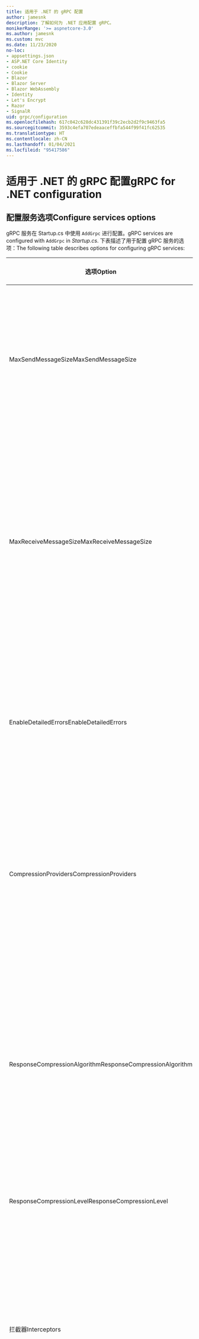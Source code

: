 ```yaml
---
title: 适用于 .NET 的 gRPC 配置
author: jamesnk
description: 了解如何为 .NET 应用配置 gRPC。
monikerRange: '>= aspnetcore-3.0'
ms.author: jamesnk
ms.custom: mvc
ms.date: 11/23/2020
no-loc:
- appsettings.json
- ASP.NET Core Identity
- cookie
- Cookie
- Blazor
- Blazor Server
- Blazor WebAssembly
- Identity
- Let's Encrypt
- Razor
- SignalR
uid: grpc/configuration
ms.openlocfilehash: 617c042c628dc431391f39c2ecb2d2f9c9463fa5
ms.sourcegitcommit: 3593c4efa707edeaaceffbfa544f99f41fc62535
ms.translationtype: HT
ms.contentlocale: zh-CN
ms.lasthandoff: 01/04/2021
ms.locfileid: "95417586"
---
```

# <a name="grpc-for-net-configuration"></a><span data-ttu-id="dd731-103">适用于 .NET 的 gRPC 配置</span><span class="sxs-lookup"><span data-stu-id="dd731-103">gRPC for .NET configuration</span></span>

## <a name="configure-services-options"></a><span data-ttu-id="dd731-104">配置服务选项</span><span class="sxs-lookup"><span data-stu-id="dd731-104">Configure services options</span></span>

<span data-ttu-id="dd731-105">gRPC 服务在 Startup.cs 中使用 `AddGrpc` 进行配置。</span><span class="sxs-lookup"><span data-stu-id="dd731-105">gRPC services are configured with `AddGrpc` in *Startup.cs*.</span></span> <span data-ttu-id="dd731-106">下表描述了用于配置 gRPC 服务的选项：</span><span class="sxs-lookup"><span data-stu-id="dd731-106">The following table describes options for configuring gRPC services:</span></span>

| <span data-ttu-id="dd731-107">选项</span><span class="sxs-lookup"><span data-stu-id="dd731-107">Option</span></span> | <span data-ttu-id="dd731-108">默认值</span><span class="sxs-lookup"><span data-stu-id="dd731-108">Default Value</span></span> | <span data-ttu-id="dd731-109">描述</span><span class="sxs-lookup"><span data-stu-id="dd731-109">Description</span></span> |
| ------ | ------------- | ----------- |
| <span data-ttu-id="dd731-110">MaxSendMessageSize</span><span class="sxs-lookup"><span data-stu-id="dd731-110">MaxSendMessageSize</span></span> | `null` | <span data-ttu-id="dd731-111">可以从服务器发送的最大消息大小（以字节为单位）。</span><span class="sxs-lookup"><span data-stu-id="dd731-111">The maximum message size in bytes that can be sent from the server.</span></span> <span data-ttu-id="dd731-112">尝试发送超过配置的最大消息大小的消息会导致异常。</span><span class="sxs-lookup"><span data-stu-id="dd731-112">Attempting to send a message that exceeds the configured maximum message size results in an exception.</span></span> <span data-ttu-id="dd731-113">设置为 `null`时，消息的大小不受限制。</span><span class="sxs-lookup"><span data-stu-id="dd731-113">When set to `null`, the message size is unlimited.</span></span> |
| <span data-ttu-id="dd731-114">MaxReceiveMessageSize</span><span class="sxs-lookup"><span data-stu-id="dd731-114">MaxReceiveMessageSize</span></span> | <span data-ttu-id="dd731-115">4 MB</span><span class="sxs-lookup"><span data-stu-id="dd731-115">4 MB</span></span> | <span data-ttu-id="dd731-116">可以由服务器接收的最大消息大小（以字节为单位）。</span><span class="sxs-lookup"><span data-stu-id="dd731-116">The maximum message size in bytes that can be received by the server.</span></span> <span data-ttu-id="dd731-117">如果服务器收到的消息超过此限制，则会引发异常。</span><span class="sxs-lookup"><span data-stu-id="dd731-117">If the server receives a message that exceeds this limit, it throws an exception.</span></span> <span data-ttu-id="dd731-118">增大此值可使服务器接收更大的消息，但可能会对内存消耗产生负面影响。</span><span class="sxs-lookup"><span data-stu-id="dd731-118">Increasing this value allows the server to receive larger messages, but can negatively impact memory consumption.</span></span> <span data-ttu-id="dd731-119">设置为 `null`时，消息的大小不受限制。</span><span class="sxs-lookup"><span data-stu-id="dd731-119">When set to `null`, the message size is unlimited.</span></span> |
| <span data-ttu-id="dd731-120">EnableDetailedErrors</span><span class="sxs-lookup"><span data-stu-id="dd731-120">EnableDetailedErrors</span></span> | `false` | <span data-ttu-id="dd731-121">如果为 `true`，则当服务方法中引发异常时，会将详细异常消息返回到客户端。</span><span class="sxs-lookup"><span data-stu-id="dd731-121">If `true`, detailed exception messages are returned to clients when an exception is thrown in a service method.</span></span> <span data-ttu-id="dd731-122">默认值为 `false`。</span><span class="sxs-lookup"><span data-stu-id="dd731-122">The default is `false`.</span></span> <span data-ttu-id="dd731-123">将 `EnableDetailedErrors` 设置为 `true` 可能会泄漏敏感信息。</span><span class="sxs-lookup"><span data-stu-id="dd731-123">Setting `EnableDetailedErrors` to `true` can leak sensitive information.</span></span> |
| <span data-ttu-id="dd731-124">CompressionProviders</span><span class="sxs-lookup"><span data-stu-id="dd731-124">CompressionProviders</span></span> | <span data-ttu-id="dd731-125">gzip</span><span class="sxs-lookup"><span data-stu-id="dd731-125">gzip</span></span> | <span data-ttu-id="dd731-126">用于压缩和解压缩消息的压缩提供程序的集合。</span><span class="sxs-lookup"><span data-stu-id="dd731-126">A collection of compression providers used to compress and decompress messages.</span></span> <span data-ttu-id="dd731-127">可以创建自定义压缩提供程序并将其添加到集合中。</span><span class="sxs-lookup"><span data-stu-id="dd731-127">Custom compression providers can be created and added to the collection.</span></span> <span data-ttu-id="dd731-128">默认已配置提供程序支持 gzip 压缩。</span><span class="sxs-lookup"><span data-stu-id="dd731-128">The default configured providers support **gzip** compression.</span></span> |
| <span data-ttu-id="dd731-129"><span style="word-break:normal;word-wrap:normal">ResponseCompressionAlgorithm</span></span><span class="sxs-lookup"><span data-stu-id="dd731-129"><span style="word-break:normal;word-wrap:normal">ResponseCompressionAlgorithm</span></span></span> | `null` | <span data-ttu-id="dd731-130">压缩算法用于压缩从服务器发送的消息。</span><span class="sxs-lookup"><span data-stu-id="dd731-130">The compression algorithm used to compress messages sent from the server.</span></span> <span data-ttu-id="dd731-131">该算法必须与 `CompressionProviders` 中的压缩提供程序匹配。</span><span class="sxs-lookup"><span data-stu-id="dd731-131">The algorithm must match a compression provider in `CompressionProviders`.</span></span> <span data-ttu-id="dd731-132">若要使算法可压缩响应，客户端必须通过在 grpc-accept-encoding 标头中进行发送来指示它支持算法。</span><span class="sxs-lookup"><span data-stu-id="dd731-132">For the algorithm to compress a response, the client must indicate it supports the algorithm by sending it in the **grpc-accept-encoding** header.</span></span> |
| <span data-ttu-id="dd731-133">ResponseCompressionLevel</span><span class="sxs-lookup"><span data-stu-id="dd731-133">ResponseCompressionLevel</span></span> | `null` | <span data-ttu-id="dd731-134">用于压缩从服务器发送的消息的压缩级别。</span><span class="sxs-lookup"><span data-stu-id="dd731-134">The compress level used to compress messages sent from the server.</span></span> |
| <span data-ttu-id="dd731-135">拦截器</span><span class="sxs-lookup"><span data-stu-id="dd731-135">Interceptors</span></span> | <span data-ttu-id="dd731-136">None</span><span class="sxs-lookup"><span data-stu-id="dd731-136">None</span></span> | <span data-ttu-id="dd731-137">随每个 gRPC 调用一起运行的侦听器的集合。</span><span class="sxs-lookup"><span data-stu-id="dd731-137">A collection of interceptors that are run with each gRPC call.</span></span> <span data-ttu-id="dd731-138">侦听器按注册顺序运行。</span><span class="sxs-lookup"><span data-stu-id="dd731-138">Interceptors are run in the order they are registered.</span></span> <span data-ttu-id="dd731-139">全局配置的侦听器在为单个服务配置的侦听器之前运行。</span><span class="sxs-lookup"><span data-stu-id="dd731-139">Globally configured interceptors are run before interceptors configured for a single service.</span></span> <span data-ttu-id="dd731-140">有关 gRPC 侦听器的详细信息，请参阅 [gRPC 侦听器与中间件](xref:grpc/migration#grpc-interceptors-vs-middleware)。</span><span class="sxs-lookup"><span data-stu-id="dd731-140">For more information about gRPC interceptors, see [gRPC Interceptors vs. Middleware](xref:grpc/migration#grpc-interceptors-vs-middleware).</span></span> |
| <span data-ttu-id="dd731-141">IgnoreUnknownServices</span><span class="sxs-lookup"><span data-stu-id="dd731-141">IgnoreUnknownServices</span></span> | `false` | <span data-ttu-id="dd731-142">如果为 `true`，则对未知服务和方法的调用不会返回 UNIMPLEMENTED 状态，并且请求会传递到 ASP.NET Core 中的下一个注册中间件。</span><span class="sxs-lookup"><span data-stu-id="dd731-142">If `true`, calls to unknown services and methods don't return an **UNIMPLEMENTED** status, and the request passes to the next registered middleware in ASP.NET Core.</span></span> |

<span data-ttu-id="dd731-143">可以通过在 `Startup.ConfigureServices` 中向 `AddGrpc` 调用提供选项委托，为所有服务配置选项：</span><span class="sxs-lookup"><span data-stu-id="dd731-143">Options can be configured for all services by providing an options delegate to the `AddGrpc` call in `Startup.ConfigureServices`:</span></span>

[!code-csharp[](~/grpc/configuration/sample/GrcpService/Startup.cs?name=snippet)]

<span data-ttu-id="dd731-144">用于单个服务的选项会替代 `AddGrpc` 中提供的全局选项，可以使用 `AddServiceOptions<TService>` 进行配置：</span><span class="sxs-lookup"><span data-stu-id="dd731-144">Options for a single service override the global options provided in `AddGrpc` and can be configured using `AddServiceOptions<TService>`:</span></span>

[!code-csharp[](~/grpc/configuration/sample/GrcpService/Startup2.cs?name=snippet)]

## <a name="configure-client-options"></a><span data-ttu-id="dd731-145">配置客户端选项</span><span class="sxs-lookup"><span data-stu-id="dd731-145">Configure client options</span></span>

<span data-ttu-id="dd731-146">gRPC 客户端配置在 `GrpcChannelOptions` 中进行设置。</span><span class="sxs-lookup"><span data-stu-id="dd731-146">gRPC client configuration is set on `GrpcChannelOptions`.</span></span> <span data-ttu-id="dd731-147">下表描述了用于配置 gRPC 通道的选项：</span><span class="sxs-lookup"><span data-stu-id="dd731-147">The following table describes options for configuring gRPC channels:</span></span>

| <span data-ttu-id="dd731-148">选项</span><span class="sxs-lookup"><span data-stu-id="dd731-148">Option</span></span> | <span data-ttu-id="dd731-149">默认值</span><span class="sxs-lookup"><span data-stu-id="dd731-149">Default Value</span></span> | <span data-ttu-id="dd731-150">描述</span><span class="sxs-lookup"><span data-stu-id="dd731-150">Description</span></span> |
| ------ | ------------- | ----------- |
| <span data-ttu-id="dd731-151">HttpHandler</span><span class="sxs-lookup"><span data-stu-id="dd731-151">HttpHandler</span></span> | <span data-ttu-id="dd731-152">新实例</span><span class="sxs-lookup"><span data-stu-id="dd731-152">New instance</span></span> | <span data-ttu-id="dd731-153">用于进行 gRPC 调用的 `HttpMessageHandler`。</span><span class="sxs-lookup"><span data-stu-id="dd731-153">The `HttpMessageHandler` used to make gRPC calls.</span></span> <span data-ttu-id="dd731-154">可以将客户端设置为配置自定义 `HttpClientHandler`，或将附加处理程序添加到 gRPC 调用的 HTTP 管道。</span><span class="sxs-lookup"><span data-stu-id="dd731-154">A client can be set to configure a custom `HttpClientHandler` or add additional handlers to the HTTP pipeline for gRPC calls.</span></span> <span data-ttu-id="dd731-155">如果未指定 `HttpMessageHandler`，则会通过自动处置为通道创建新 `HttpClientHandler` 实例。</span><span class="sxs-lookup"><span data-stu-id="dd731-155">If no `HttpMessageHandler` is specified, a new `HttpClientHandler` instance is created for the channel with automatic disposal.</span></span> |
| <span data-ttu-id="dd731-156">HttpClient</span><span class="sxs-lookup"><span data-stu-id="dd731-156">HttpClient</span></span> | `null` | <span data-ttu-id="dd731-157">用于进行 gRPC 调用的 `HttpClient`。</span><span class="sxs-lookup"><span data-stu-id="dd731-157">The `HttpClient` used to make gRPC calls.</span></span> <span data-ttu-id="dd731-158">此设置是 `HttpHandler` 的替代项。</span><span class="sxs-lookup"><span data-stu-id="dd731-158">This setting is an alternative to `HttpHandler`.</span></span> |
| <span data-ttu-id="dd731-159">DisposeHttpClient</span><span class="sxs-lookup"><span data-stu-id="dd731-159">DisposeHttpClient</span></span> | `false` | <span data-ttu-id="dd731-160">如果设置为 `true` 且指定了 `HttpMessageHandler` 或 `HttpClient`，则在处置 `GrpcChannel` 时，将分别处置 `HttpHandler` 或 `HttpClient`。</span><span class="sxs-lookup"><span data-stu-id="dd731-160">If set to `true` and an `HttpMessageHandler` or `HttpClient` is specified, then either the `HttpHandler` or `HttpClient`, respectively, is disposed when the `GrpcChannel` is disposed.</span></span> |
| <span data-ttu-id="dd731-161">LoggerFactory</span><span class="sxs-lookup"><span data-stu-id="dd731-161">LoggerFactory</span></span> | `null` | <span data-ttu-id="dd731-162">客户端用于记录有关 gRPC 调用的信息的 `LoggerFactory`。</span><span class="sxs-lookup"><span data-stu-id="dd731-162">The `LoggerFactory` used by the client to log information about gRPC calls.</span></span> <span data-ttu-id="dd731-163">可以通过依赖项注入来解析或使用 `LoggerFactory.Create` 来创建 `LoggerFactory` 实例。</span><span class="sxs-lookup"><span data-stu-id="dd731-163">A `LoggerFactory` instance can be resolved from dependency injection or created using `LoggerFactory.Create`.</span></span> <span data-ttu-id="dd731-164">有关配置日志记录的示例，请参阅 <xref:grpc/diagnostics#grpc-client-logging>。</span><span class="sxs-lookup"><span data-stu-id="dd731-164">For examples of configuring logging, see <xref:grpc/diagnostics#grpc-client-logging>.</span></span> |
| <span data-ttu-id="dd731-165">MaxSendMessageSize</span><span class="sxs-lookup"><span data-stu-id="dd731-165">MaxSendMessageSize</span></span> | `null` | <span data-ttu-id="dd731-166">可以从客户端发送的最大消息大小（以字节为单位）。</span><span class="sxs-lookup"><span data-stu-id="dd731-166">The maximum message size in bytes that can be sent from the client.</span></span> <span data-ttu-id="dd731-167">尝试发送超过配置的最大消息大小的消息会导致异常。</span><span class="sxs-lookup"><span data-stu-id="dd731-167">Attempting to send a message that exceeds the configured maximum message size results in an exception.</span></span> <span data-ttu-id="dd731-168">设置为 `null`时，消息的大小不受限制。</span><span class="sxs-lookup"><span data-stu-id="dd731-168">When set to `null`, the message size is unlimited.</span></span> |
| <span data-ttu-id="dd731-169"><span style="word-break:normal;word-wrap:normal">MaxReceiveMessageSize</span></span><span class="sxs-lookup"><span data-stu-id="dd731-169"><span style="word-break:normal;word-wrap:normal">MaxReceiveMessageSize</span></span></span> | <span data-ttu-id="dd731-170">4 MB</span><span class="sxs-lookup"><span data-stu-id="dd731-170">4 MB</span></span> | <span data-ttu-id="dd731-171">可以由客户端接收的最大消息大小（以字节为单位）。</span><span class="sxs-lookup"><span data-stu-id="dd731-171">The maximum message size in bytes that can be received by the client.</span></span> <span data-ttu-id="dd731-172">如果客户端收到的消息超过此限制，则会引发异常。</span><span class="sxs-lookup"><span data-stu-id="dd731-172">If the client receives a message that exceeds this limit, it throws an exception.</span></span> <span data-ttu-id="dd731-173">增大此值可使客户端接收更大的消息，但可能会对内存消耗产生负面影响。</span><span class="sxs-lookup"><span data-stu-id="dd731-173">Increasing this value allows the client to receive larger messages, but can negatively impact memory consumption.</span></span> <span data-ttu-id="dd731-174">设置为 `null`时，消息的大小不受限制。</span><span class="sxs-lookup"><span data-stu-id="dd731-174">When set to `null`, the message size is unlimited.</span></span> |
| <span data-ttu-id="dd731-175">凭据</span><span class="sxs-lookup"><span data-stu-id="dd731-175">Credentials</span></span> | `null` | <span data-ttu-id="dd731-176">一个 `ChannelCredentials` 实例。</span><span class="sxs-lookup"><span data-stu-id="dd731-176">A `ChannelCredentials` instance.</span></span> <span data-ttu-id="dd731-177">凭据用于将身份验证元数据添加到 gRPC 调用。</span><span class="sxs-lookup"><span data-stu-id="dd731-177">Credentials are used to add authentication metadata to gRPC calls.</span></span> |
| <span data-ttu-id="dd731-178">CompressionProviders</span><span class="sxs-lookup"><span data-stu-id="dd731-178">CompressionProviders</span></span> | <span data-ttu-id="dd731-179">gzip</span><span class="sxs-lookup"><span data-stu-id="dd731-179">gzip</span></span> | <span data-ttu-id="dd731-180">用于压缩和解压缩消息的压缩提供程序的集合。</span><span class="sxs-lookup"><span data-stu-id="dd731-180">A collection of compression providers used to compress and decompress messages.</span></span> <span data-ttu-id="dd731-181">可以创建自定义压缩提供程序并将其添加到集合中。</span><span class="sxs-lookup"><span data-stu-id="dd731-181">Custom compression providers can be created and added to the collection.</span></span> <span data-ttu-id="dd731-182">默认已配置提供程序支持 gzip 压缩。</span><span class="sxs-lookup"><span data-stu-id="dd731-182">The default configured providers support **gzip** compression.</span></span> |
| <span data-ttu-id="dd731-183">ThrowOperationCanceledOnCancellation</span><span class="sxs-lookup"><span data-stu-id="dd731-183">ThrowOperationCanceledOnCancellation</span></span> | `false` | <span data-ttu-id="dd731-184">如果设置为 `true`，则在取消调用或超过其截止时间时，客户端将引发 <xref:System.OperationCanceledException>。</span><span class="sxs-lookup"><span data-stu-id="dd731-184">If set to `true`, clients throw <xref:System.OperationCanceledException> when a call is canceled or its deadline is exceeded.</span></span> |

<span data-ttu-id="dd731-185">下面的代码：</span><span class="sxs-lookup"><span data-stu-id="dd731-185">The following code:</span></span>

* <span data-ttu-id="dd731-186">设置通道上发送和接收的最大消息大小。</span><span class="sxs-lookup"><span data-stu-id="dd731-186">Sets the maximum send and receive message size on the channel.</span></span>
* <span data-ttu-id="dd731-187">创建客户端。</span><span class="sxs-lookup"><span data-stu-id="dd731-187">Creates a client.</span></span>

[!code-csharp[](~/grpc/configuration/sample/Program.cs?name=snippet&highlight=3-8)]

[!INCLUDE[](~/includes/gRPCazure.md)]

## <a name="additional-resources"></a><span data-ttu-id="dd731-188">其他资源</span><span class="sxs-lookup"><span data-stu-id="dd731-188">Additional resources</span></span>

* <xref:grpc/aspnetcore>
* <xref:grpc/client>
* <xref:grpc/diagnostics>
* <xref:tutorials/grpc/grpc-start>

